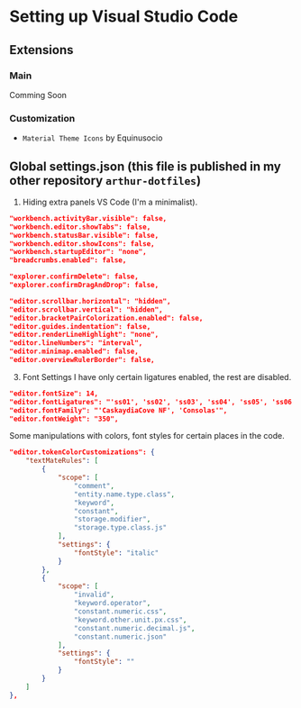 # Setting up Visual Studio Code

## Extensions

### Main

Comming Soon

### Customization
- `Material Theme Icons` by Equinusocio

## Global settings.json (this file is published in my other repository `arthur-dotfiles`)

1. Hiding extra panels VS Code (I'm a minimalist).

```json
"workbench.activityBar.visible": false,
"workbench.editor.showTabs": false,
"workbench.statusBar.visible": false,
"workbench.editor.showIcons": false,
"workbench.startupEditor": "none",
"breadcrumbs.enabled": false,

"explorer.confirmDelete": false,
"explorer.confirmDragAndDrop": false,

"editor.scrollbar.horizontal": "hidden",
"editor.scrollbar.vertical": "hidden",
"editor.bracketPairColorization.enabled": false,
"editor.guides.indentation": false,
"editor.renderLineHighlight": "none",
"editor.lineNumbers": "interval",
"editor.minimap.enabled": false,
"editor.overviewRulerBorder": false,
```

3. Font Settings
I have only certain ligatures enabled, the rest are disabled.

```json
"editor.fontSize": 14,
"editor.fontLigatures": "'ss01', 'ss02', 'ss03', 'ss04', 'ss05', 'ss06', 'zero', 'onum'",
"editor.fontFamily": "'CaskaydiaCove NF', 'Consolas'",
"editor.fontWeight": "350",
```

Some manipulations with colors, font styles for certain places in the code.

```json
"editor.tokenColorCustomizations": {
    "textMateRules": [
        {
            "scope": [
                "comment",
                "entity.name.type.class",
                "keyword",
                "constant",
                "storage.modifier",
                "storage.type.class.js"
            ],
            "settings": {
                "fontStyle": "italic"
            }
        },
        {
            "scope": [
                "invalid",
                "keyword.operator",
                "constant.numeric.css",
                "keyword.other.unit.px.css",
                "constant.numeric.decimal.js",
                "constant.numeric.json"
            ],
            "settings": {
                "fontStyle": ""
            }
        }
    ]
},
```